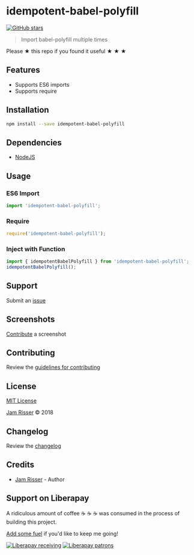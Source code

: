 # idempotent-babel-polyfill

[![GitHub stars](https://img.shields.io/github/stars/codejamninja/idempotent-babel-polyfill.svg?style=social&label=Stars)](https://github.com/codejamninja/idempotent-babel-polyfill)

> Import babel-polyfill multiple times

Please ★ this repo if you found it useful ★ ★ ★


## Features

* Supports ES6 imports
* Supports require


## Installation

```sh
npm install --save idempotent-babel-polyfill
```


## Dependencies

* [NodeJS](https://nodejs.org)


## Usage

### ES6 Import
```js
import 'idempotent-babel-polyfill';
```

### Require
```js
require('idempotent-babel-polyfill');
```

### Inject with Function
```js
import { idempotentBabelPolyfill } from 'idempotent-babel-polyfill';
idempotentBabelPolyfill();
```


## Support

Submit an [issue](https://github.com/codejamninja/idempotent-babel-polyfill/issues/new)


## Screenshots

[Contribute](https://github.com/codejamninja/idempotent-babel-polyfill/blob/master/CONTRIBUTING.md) a screenshot


## Contributing

Review the [guidelines for contributing](https://github.com/codejamninja/idempotent-babel-polyfill/blob/master/CONTRIBUTING.md)


## License

[MIT License](https://github.com/codejamninja/idempotent-babel-polyfill/blob/master/LICENSE)

[Jam Risser](https://codejam.ninja) © 2018


## Changelog

Review the [changelog](https://github.com/codejamninja/idempotent-babel-polyfill/blob/master/CHANGELOG.md)


## Credits

* [Jam Risser](https://codejam.ninja) - Author


## Support on Liberapay

A ridiculous amount of coffee ☕ ☕ ☕ was consumed in the process of building this project.

[Add some fuel](https://liberapay.com/codejamninja/donate) if you'd like to keep me going!

[![Liberapay receiving](https://img.shields.io/liberapay/receives/codejamninja.svg?style=flat-square)](https://liberapay.com/codejamninja/donate)
[![Liberapay patrons](https://img.shields.io/liberapay/patrons/codejamninja.svg?style=flat-square)](https://liberapay.com/codejamninja/donate)
